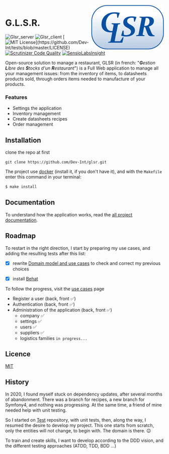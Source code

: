 <img src="./client/projects/common/assets/img/featured_work_GLSR.png" alt="GLSR logo" align="right" />

G.L.S.R.
=======

![Glsr_server](https://github.com/Dev-Int/glsr/workflows/Glsr_server/badge.svg) 
![Glsr_client](https://github.com/Dev-Int/glsr/workflows/Glsr_client/badge.svg) 
[![MIT License](https://img.shields.io/apm/l/atomic-design-ui.svg?)](https://github.com/Dev-Int/tests/blob/master/LICENSE)
[![Scrutinizer Code Quality](https://scrutinizer-ci.com/g/Dev-Int/glsr/badges/quality-score.png?b=develop)](https://scrutinizer-ci.com/g/Dev-Int/glsr/?branch=develop)
[![SensioLabsInsight](https://insight.sensiolabs.com/projects/de223fd6-2d6b-4433-a70a-08e09fa68510/mini.png)](https://insight.sensiolabs.com/projects/de223fd6-2d6b-4433-a70a-08e09fa68510)

Open-source solution to manage a restaurant, GLSR (in french: "_**G**estion **L**ibre des **S**tocks d'un **R**estaurant_")
 is a Full Web application to manage all your management issues: from the inventory of items, to datasheets products sold,
 through orders items needed to manufacture of your products.
 
### Features

- Settings the application
- Inventory management
- Create datasheets recipes  
- Order management

## Installation

clone the repo at first
```
git clone https://github.com/Dev-Int/glsr.git
```

The project use [docker](https://docs.docker.com/get-docker/) (install it, if you don't have it), and with the `Makefile`
 enter this command in your terminal:
```bash
$ make install
```

## Documentation

To understand how the application works, read the [all project documentation](docs/index.md).

## Roadmap

To restart in the right direction, I start by preparing my use cases, and adding the resulting tests after this list:

- [x] rewrite [Domain model and use cases](docs/dev/usecases.md) to check and correct my previous choices

- [x] install [Behat](https://docs.behat.org/en/latest/quick_start.html)

To follow the progress, visit the [use cases](https://github.com/Dev-Int/tests/labels/use%20case) page
- Register a user (back, front ✅)
- Authentication (back, front ✅)
- Administration of the application (back, front ✅)
  - company ✅
  - settings ✅
  - users ✅  
  - suppliers ✅
  - logistics families `in progress...`

## Licence

[MIT](https://choosealicense.com/licenses/mit/)

## History

In 2020, I found myself stuck on dependency updates, after several months of abandonment. There was a branch for recipes,
 a new branch for Symfony4, and nothing was progressing. At the same time, a friend of mine needed help with unit testing.
 
So I started on [Test](https://github.com/Dev-Int/tests) repository, with unit tests, then, along the way, I resumed the
 desire to develop my project. This one starts from scratch, only the entities will not change, to begin with. The domain
 is there. 😉

To train and create skills, I want to develop according to the DDD vision, and the different testing approaches
 (ATDD, TDD, BDD ...)
